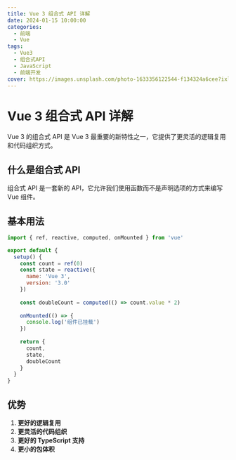 ```yaml
---
title: Vue 3 组合式 API 详解
date: 2024-01-15 10:00:00
categories: 
  - 前端
  - Vue
tags:
  - Vue3
  - 组合式API
  - JavaScript
  - 前端开发
cover: https://images.unsplash.com/photo-1633356122544-f134324a6cee?ixlib=rb-4.0.3&auto=format&fit=crop&w=2070&q=80
---
```


# Vue 3 组合式 API 详解

Vue 3 的组合式 API 是 Vue 3 最重要的新特性之一，它提供了更灵活的逻辑复用和代码组织方式。

## 什么是组合式 API

组合式 API 是一套新的 API，它允许我们使用函数而不是声明选项的方式来编写 Vue 组件。

## 基本用法

```javascript
import { ref, reactive, computed, onMounted } from 'vue'

export default {
  setup() {
    const count = ref(0)
    const state = reactive({
      name: 'Vue 3',
      version: '3.0'
    })
    
    const doubleCount = computed(() => count.value * 2)
    
    onMounted(() => {
      console.log('组件已挂载')
    })
    
    return {
      count,
      state,
      doubleCount
    }
  }
}
```

## 优势

1. **更好的逻辑复用**
2. **更灵活的代码组织**
3. **更好的 TypeScript 支持**
4. **更小的包体积**

